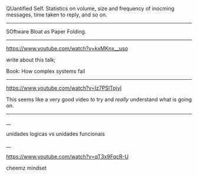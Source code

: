QUantified Self.
Statistics on volume, size and frequency of inocming messages, time taken to reply, and so on.

____
SOftware Bloat as Paper Folding.



___


<https://www.youtube.com/watch?v=kxMKnx__uso>

write about this talk;

Book: How complex systems fail
___


<https://www.youtube.com/watch?v=Iz7PSlTpjyI>

This seems like a very good video to try and *really* understand what is going on.

___

__

unidades logicas vs unidades funcionais

__

<https://www.youtube.com/watch?v=qT3x9FqcR-U>

cheemz mindset
